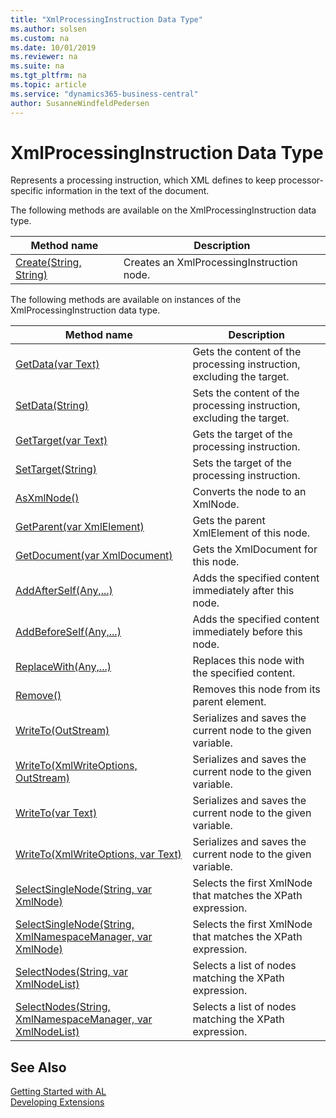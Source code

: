 ```yaml
---
title: "XmlProcessingInstruction Data Type"
ms.author: solsen
ms.custom: na
ms.date: 10/01/2019
ms.reviewer: na
ms.suite: na
ms.tgt_pltfrm: na
ms.topic: article
ms.service: "dynamics365-business-central"
author: SusanneWindfeldPedersen
---
```

[//]: # (START>DO_NOT_EDIT)
[//]: # (IMPORTANT:Do not edit any of the content between here and the END>DO_NOT_EDIT.)
[//]: # (Any modifications should be made in the .xml files in the ModernDev repo.)
# XmlProcessingInstruction Data Type
Represents a processing instruction, which XML defines to keep processor-specific information in the text of the document.


The following methods are available on the XmlProcessingInstruction data type.


|Method name|Description|
|-----------|-----------|
|[Create(String, String)](xmlprocessinginstruction-create-method.md)|Creates an XmlProcessingInstruction node.|

The following methods are available on instances of the XmlProcessingInstruction data type.

|Method name|Description|
|-----------|-----------|
|[GetData(var Text)](xmlprocessinginstruction-getdata-method.md)|Gets the content of the processing instruction, excluding the target.|
|[SetData(String)](xmlprocessinginstruction-setdata-method.md)|Sets the content of the processing instruction, excluding the target.|
|[GetTarget(var Text)](xmlprocessinginstruction-gettarget-method.md)|Gets the target of the processing instruction.|
|[SetTarget(String)](xmlprocessinginstruction-settarget-method.md)|Sets the target of the processing instruction.|
|[AsXmlNode()](xmlprocessinginstruction-asxmlnode-method.md)|Converts the node to an XmlNode.|
|[GetParent(var XmlElement)](xmlprocessinginstruction-getparent-method.md)|Gets the parent XmlElement of this node.|
|[GetDocument(var XmlDocument)](xmlprocessinginstruction-getdocument-method.md)|Gets the XmlDocument for this node.|
|[AddAfterSelf(Any,...)](xmlprocessinginstruction-addafterself-method.md)|Adds the specified content immediately after this node.|
|[AddBeforeSelf(Any,...)](xmlprocessinginstruction-addbeforeself-method.md)|Adds the specified content immediately before this node.|
|[ReplaceWith(Any,...)](xmlprocessinginstruction-replacewith-method.md)|Replaces this node with the specified content.|
|[Remove()](xmlprocessinginstruction-remove-method.md)|Removes this node from its parent element.|
|[WriteTo(OutStream)](xmlprocessinginstruction-writeto-outstream-method.md)|Serializes and saves the current node to the given variable.|
|[WriteTo(XmlWriteOptions, OutStream)](xmlprocessinginstruction-writeto-xmlwriteoptions-outstream-method.md)|Serializes and saves the current node to the given variable.|
|[WriteTo(var Text)](xmlprocessinginstruction-writeto-text-method.md)|Serializes and saves the current node to the given variable.|
|[WriteTo(XmlWriteOptions, var Text)](xmlprocessinginstruction-writeto-xmlwriteoptions-text-method.md)|Serializes and saves the current node to the given variable.|
|[SelectSingleNode(String, var XmlNode)](xmlprocessinginstruction-selectsinglenode-string-xmlnode-method.md)|Selects the first XmlNode that matches the XPath expression.|
|[SelectSingleNode(String, XmlNamespaceManager, var XmlNode)](xmlprocessinginstruction-selectsinglenode-string-xmlnamespacemanager-xmlnode-method.md)|Selects the first XmlNode that matches the XPath expression.|
|[SelectNodes(String, var XmlNodeList)](xmlprocessinginstruction-selectnodes-string-xmlnodelist-method.md)|Selects a list of nodes matching the XPath expression.|
|[SelectNodes(String, XmlNamespaceManager, var XmlNodeList)](xmlprocessinginstruction-selectnodes-string-xmlnamespacemanager-xmlnodelist-method.md)|Selects a list of nodes matching the XPath expression.|

[//]: # (IMPORTANT: END>DO_NOT_EDIT)
## See Also
[Getting Started with AL](../../devenv-get-started.md)  
[Developing Extensions](../../devenv-dev-overview.md)  